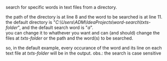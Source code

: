 search for specific words in text files from a directory.

the path of the directory is at line 8 and the word to be searched is at line 11. the default directory is "*C:\\Users\\ADM\\IdeaProjects\\word-search\\txts-folder*", and the default search word is "*a*".  
you can change it to whathever you want and can (and should) change the files at *txts-folder* or the path and the word(s) to be searched.

so, in the default example, every occurance of the word and its line on each text file at *txts-folder* will be in the output.
obs.: the search is case sensitive
